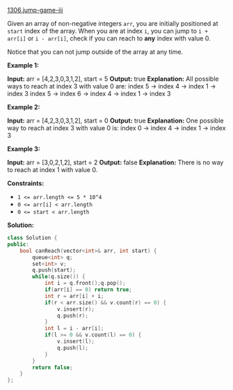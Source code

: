 [1306.jump-game-iii](https://leetcode.com/problems/jump-game-iii/)  

Given an array of non-negative integers `arr`, you are initially positioned at `start` index of the array. When you are at index `i`, you can jump to `i + arr[i]` or `i - arr[i]`, check if you can reach to **any** index with value 0.

Notice that you can not jump outside of the array at any time.

**Example 1:**

**Input:** arr = \[4,2,3,0,3,1,2\], start = 5
**Output:** true
**Explanation:** 
All possible ways to reach at index 3 with value 0 are: 
index 5 -> index 4 -> index 1 -> index 3 
index 5 -> index 6 -> index 4 -> index 1 -> index 3 

**Example 2:**

**Input:** arr = \[4,2,3,0,3,1,2\], start = 0
**Output:** true 
**Explanation:** One possible way to reach at index 3 with value 0 is: 
index 0 -> index 4 -> index 1 -> index 3

**Example 3:**

**Input:** arr = \[3,0,2,1,2\], start = 2
**Output:** false
**Explanation:** There is no way to reach at index 1 with value 0.

**Constraints:**

*   `1 <= arr.length <= 5 * 10^4`
*   `0 <= arr[i] < arr.length`
*   `0 <= start < arr.length`  



**Solution:**  

```cpp
class Solution {
public:
    bool canReach(vector<int>& arr, int start) {
        queue<int> q;
        set<int> v;
        q.push(start);
        while(q.size()) {
            int i = q.front();q.pop();
            if(arr[i] == 0) return true;
            int r = arr[i] + i;
            if(r < arr.size() && v.count(r) == 0) {
                v.insert(r);
                q.push(r);
            }
            int l = i - arr[i];
            if(l >= 0 && v.count(l) == 0) {
                v.insert(l);
                q.push(l);
            }
        }
        return false;
    }
};
```
      